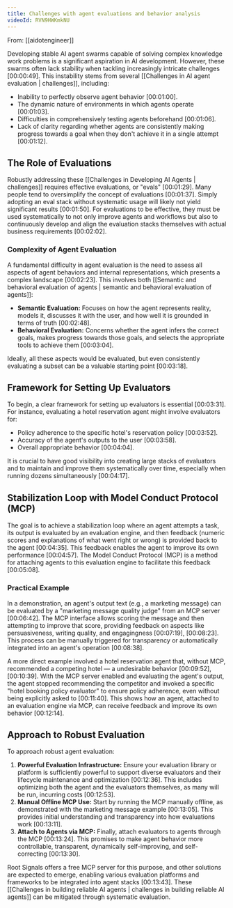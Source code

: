 ```yaml
---
title: Challenges with agent evaluations and behavior analysis
videoId: RVN9HWKmkNU
---
```


From: [[aidotengineer]] <br/> 

Developing stable AI agent swarms capable of solving complex knowledge work problems is a significant aspiration in AI development. However, these swarms often lack stability when tackling increasingly intricate challenges <a class="yt-timestamp" data-t="00:00:49">[00:00:49]</a>. This instability stems from several [[Challenges in AI agent evaluation | challenges]], including:
*   Inability to perfectly observe agent behavior <a class="yt-timestamp" data-t="00:01:00">[00:01:00]</a>.
*   The dynamic nature of environments in which agents operate <a class="yt-timestamp" data-t="00:01:03">[00:01:03]</a>.
*   Difficulties in comprehensively testing agents beforehand <a class="yt-timestamp" data-t="00:01:06">[00:01:06]</a>.
*   Lack of clarity regarding whether agents are consistently making progress towards a goal when they don't achieve it in a single attempt <a class="yt-timestamp" data-t="00:01:12">[00:01:12]</a>.

## The Role of Evaluations

Robustly addressing these [[Challenges in Developing AI Agents | challenges]] requires effective evaluations, or "evals" <a class="yt-timestamp" data-t="00:01:29">[00:01:29]</a>. Many people tend to oversimplify the concept of evaluations <a class="yt-timestamp" data-t="00:01:37">[00:01:37]</a>. Simply adopting an eval stack without systematic usage will likely not yield significant results <a class="yt-timestamp" data-t="00:01:50">[00:01:50]</a>. For evaluations to be effective, they must be used systematically to not only improve agents and workflows but also to continuously develop and align the evaluation stacks themselves with actual business requirements <a class="yt-timestamp" data-t="00:02:02">[00:02:02]</a>.

### Complexity of Agent Evaluation

A fundamental difficulty in agent evaluation is the need to assess all aspects of agent behaviors and internal representations, which presents a complex landscape <a class="yt-timestamp" data-t="00:02:23">[00:02:23]</a>. This involves both [[Semantic and behavioral evaluation of agents | semantic and behavioral evaluation of agents]]:

*   **Semantic Evaluation:** Focuses on how the agent represents reality, models it, discusses it with the user, and how well it is grounded in terms of truth <a class="yt-timestamp" data-t="00:02:48">[00:02:48]</a>.
*   **Behavioral Evaluation:** Concerns whether the agent infers the correct goals, makes progress towards those goals, and selects the appropriate tools to achieve them <a class="yt-timestamp" data-t="00:03:04">[00:03:04]</a>.

Ideally, all these aspects would be evaluated, but even consistently evaluating a subset can be a valuable starting point <a class="yt-timestamp" data-t="00:03:18">[00:03:18]</a>.

## Framework for Setting Up Evaluators

To begin, a clear framework for setting up evaluators is essential <a class="yt-timestamp" data-t="00:03:31">[00:03:31]</a>. For instance, evaluating a hotel reservation agent might involve evaluators for:
*   Policy adherence to the specific hotel's reservation policy <a class="yt-timestamp" data-t="00:03:52">[00:03:52]</a>.
*   Accuracy of the agent's outputs to the user <a class="yt-timestamp" data-t="00:03:58">[00:03:58]</a>.
*   Overall appropriate behavior <a class="yt-timestamp" data-t="00:04:04">[00:04:04]</a>.

It is crucial to have good visibility into creating large stacks of evaluators and to maintain and improve them systematically over time, especially when running dozens simultaneously <a class="yt-timestamp" data-t="00:04:17">[00:04:17]</a>.

## Stabilization Loop with Model Conduct Protocol (MCP)

The goal is to achieve a stabilization loop where an agent attempts a task, its output is evaluated by an evaluation engine, and then feedback (numeric scores and explanations of what went right or wrong) is provided back to the agent <a class="yt-timestamp" data-t="00:04:35">[00:04:35]</a>. This feedback enables the agent to improve its own performance <a class="yt-timestamp" data-t="00:04:57">[00:04:57]</a>. The Model Conduct Protocol (MCP) is a method for attaching agents to this evaluation engine to facilitate this feedback <a class="yt-timestamp" data-t="00:05:08">[00:05:08]</a>.

### Practical Example

In a demonstration, an agent's output text (e.g., a marketing message) can be evaluated by a "marketing message quality judge" from an MCP server <a class="yt-timestamp" data-t="00:06:42">[00:06:42]</a>. The MCP interface allows scoring the message and then attempting to improve that score, providing feedback on aspects like persuasiveness, writing quality, and engagingness <a class="yt-timestamp" data-t="00:07:19">[00:07:19]</a>, <a class="yt-timestamp" data-t="00:08:23">[00:08:23]</a>. This process can be manually triggered for transparency or automatically integrated into an agent's operation <a class="yt-timestamp" data-t="00:08:38">[00:08:38]</a>.

A more direct example involved a hotel reservation agent that, without MCP, recommended a competing hotel — a undesirable behavior <a class="yt-timestamp" data-t="00:09:52">[00:09:52]</a>, <a class="yt-timestamp" data-t="00:10:39">[00:10:39]</a>. With the MCP server enabled and evaluating the agent's output, the agent stopped recommending the competitor and invoked a specific "hotel booking policy evaluator" to ensure policy adherence, even without being explicitly asked to <a class="yt-timestamp" data-t="00:11:40">[00:11:40]</a>. This shows how an agent, attached to an evaluation engine via MCP, can receive feedback and improve its own behavior <a class="yt-timestamp" data-t="00:12:14">[00:12:14]</a>.

## Approach to Robust Evaluation

To approach robust agent evaluation:
1.  **Powerful Evaluation Infrastructure:** Ensure your evaluation library or platform is sufficiently powerful to support diverse evaluators and their lifecycle maintenance and optimization <a class="yt-timestamp" data-t="00:12:36">[00:12:36]</a>. This includes optimizing both the agent and the evaluators themselves, as many will be run, incurring costs <a class="yt-timestamp" data-t="00:12:53">[00:12:53]</a>.
2.  **Manual Offline MCP Use:** Start by running the MCP manually offline, as demonstrated with the marketing message example <a class="yt-timestamp" data-t="00:13:05">[00:13:05]</a>. This provides initial understanding and transparency into how evaluations work <a class="yt-timestamp" data-t="00:13:11">[00:13:11]</a>.
3.  **Attach to Agents via MCP:** Finally, attach evaluators to agents through the MCP <a class="yt-timestamp" data-t="00:13:24">[00:13:24]</a>. This promises to make agent behavior more controllable, transparent, dynamically self-improving, and self-correcting <a class="yt-timestamp" data-t="00:13:30">[00:13:30]</a>.

Root Signals offers a free MCP server for this purpose, and other solutions are expected to emerge, enabling various evaluation platforms and frameworks to be integrated into agent stacks <a class="yt-timestamp" data-t="00:13:43">[00:13:43]</a>. These [[Challenges in building reliable AI agents | challenges in building reliable AI agents]] can be mitigated through systematic evaluation.